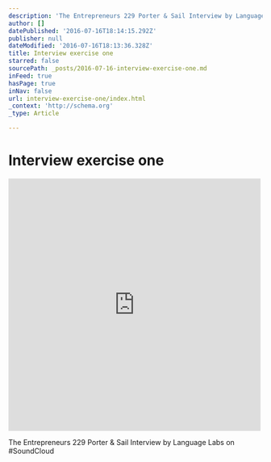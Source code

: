```yaml
---
description: 'The Entrepreneurs 229 Porter & Sail Interview by Language Labs on #SoundCloud'
author: []
datePublished: '2016-07-16T18:14:15.292Z'
publisher: null
dateModified: '2016-07-16T18:13:36.328Z'
title: Interview exercise one
starred: false
sourcePath: _posts/2016-07-16-interview-exercise-one.md
inFeed: true
hasPage: true
inNav: false
url: interview-exercise-one/index.html
_context: 'http://schema.org'
_type: Article

---
```

# Interview exercise one

<iframe src="https://cdn.embedly.com/widgets/media.html?src=https%3A%2F%2Fw.soundcloud.com%2Fplayer%2F%3Fvisual%3Dtrue%26url%3Dhttp%253A%252F%252Fapi.soundcloud.com%252Ftracks%252F273970160%26show_artwork%3Dtrue&amp;url=https%3A%2F%2Fsoundcloud.com%2Fmatt-hill-58%2Fthe-entrepreneurs-229-porter-sail-interview&amp;image=http%3A%2F%2Fi1.sndcdn.com%2Fartworks-000171746028-7m149e-t500x500.jpg&amp;key=b7d04c9b404c499eba89ee7072e1c4f7&amp;type=text%2Fhtml&amp;schema=soundcloud" width="500" height="500" scrolling="no" frameborder="0" allowfullscreen="" style=""></iframe>

The Entrepreneurs 229 Porter & Sail Interview by Language Labs on \#SoundCloud
